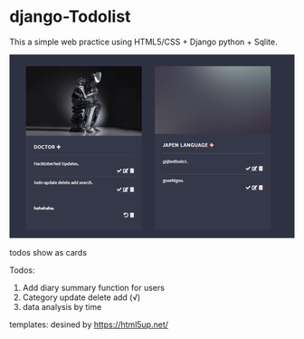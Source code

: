 # django-Todolist
This a simple web practice using HTML5/CSS + Django python + Sqlite.

![1](screenshot/1.png)

todos show as cards

Todos:
  1.  Add diary summary function for users
  2.  Category update delete add (√)
  3.  data analysis by time


templates: desined by https://html5up.net/
